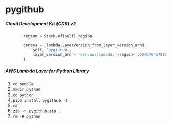 # pygithub

##### Cloud Development Kit (CDK) v2

```python
        region = Stack.of(self).region

        censys = _lambda.LayerVersion.from_layer_version_arn(
            self, 'pygithub',
            layer_version_arn = 'arn:aws:lambda:'+region+':070176467818:layer:pygithub:1'
        )
```

##### AWS Lambda Layer for Python Library

 1. ```cd bundle```
 2. ```mkdir python```
 3. ```cd python```
 4. ```pip3 install pygithub -t .```
 5. ```cd ..```
 6. ```zip -r pygithub.zip .```
 7. ```rm -R python```
 